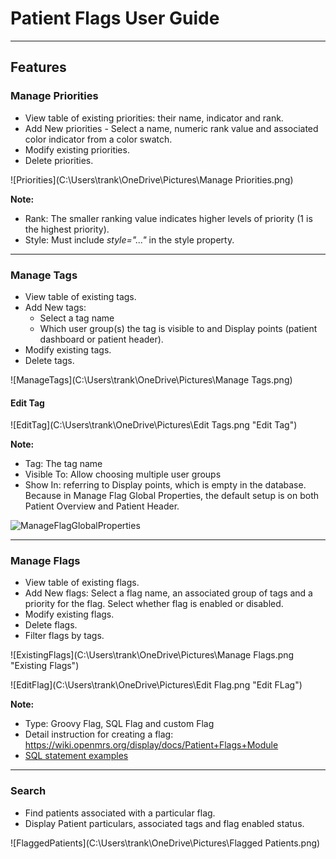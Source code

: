 # Patient Flags User Guide

---

## Features

### Manage Priorities 

- View table of existing priorities: their name, indicator and rank.
- Add New priorities - Select a name, numeric rank value and associated color indicator from a color swatch.
- Modify existing priorities.
- Delete priorities.

![Priorities](C:\Users\trank\OneDrive\Pictures\Manage Priorities.png)

**Note:**

- Rank: The smaller ranking value indicates higher levels of priority (1 is the highest priority).
- Style: Must include _style="..."_ in the style property.

---

### Manage Tags

- View table of existing tags.
- Add New tags: 
  - Select a tag name 
  - Which user group(s) the tag is visible to and Display points (patient dashboard or patient header).
- Modify existing tags.
- Delete tags.

![ManageTags](C:\Users\trank\OneDrive\Pictures\Manage Tags.png)

#### **Edit Tag**

![EditTag](C:\Users\trank\OneDrive\Pictures\Edit Tags.png "Edit Tag")

**Note:**
- Tag: The tag name 
- Visible To: Allow choosing multiple user groups
- Show In: referring to Display points, which is empty in the database. Because in Manage Flag Global Properties, the default setup is on both Patient Overview and Patient Header.

![ManageFlagGlobalProperties](C:\Users\trank\OneDrive\Pictures\flagProperties.png)

---

### Manage Flags

- View table of existing flags.
- Add New flags: Select a flag name, an associated group of tags and a priority for the flag. Select whether flag is enabled or disabled.
- Modify existing flags.
- Delete flags.
- Filter flags by tags.

![ExistingFlags](C:\Users\trank\OneDrive\Pictures\Manage Flags.png "Existing Flags")

![EditFlag](C:\Users\trank\OneDrive\Pictures\Edit Flag.png "Edit FLag")

**Note:**

- Type: Groovy Flag, SQL Flag and custom Flag
- Detail instruction for creating a flag: <https://wiki.openmrs.org/display/docs/Patient+Flags+Module>
- [SQL statement examples](patientflags-module/patientflags_sql_examples.txt)

---

### Search

- Find patients associated with a particular flag.
- Display Patient particulars, associated tags and flag enabled status.

![FlaggedPatients](C:\Users\trank\OneDrive\Pictures\Flagged Patients.png)

